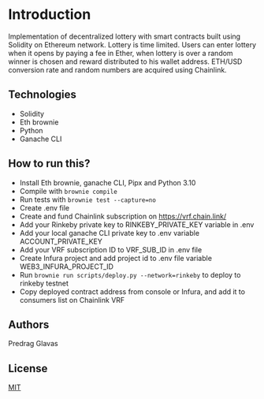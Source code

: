 # Introduction

Implementation of decentralized lottery with smart contracts built using Solidity on Ethereum network. Lottery is time limited.
Users can enter lottery when it opens by paying a fee in Ether, when lottery is over a random winner is chosen and reward distributed to his wallet address. ETH/USD conversion rate and random numbers are acquired using Chainlink.

## Technologies

 - Solidity
 - Eth brownie
 - Python
 - Ganache CLI

## How to run this?

 - Install Eth brownie, ganache CLI, Pipx and Python 3.10
 - Compile with ```brownie compile```
 - Run tests with ```brownie test --capture=no```
 - Create .env file 
 - Create and fund Chainlink subscription on https://vrf.chain.link/
 - Add your Rinkeby private key to RINKEBY_PRIVATE_KEY variable in .env
 - Add your local ganache CLI private key to .env variable ACCOUNT_PRIVATE_KEY
 - Add your VRF subscription ID to VRF_SUB_ID in .env file
 - Create Infura project and add project id to .env file variable WEB3_INFURA_PROJECT_ID
 - Run ``` brownie run scripts/deploy.py --network=rinkeby ``` to deploy to rinkeby testnet
 - Copy deployed contract address from console or Infura, and add it to consumers list on Chainlink VRF

## Authors
Predrag Glavas 

## License
[MIT](https://choosealicense.com/licenses/mit/)
